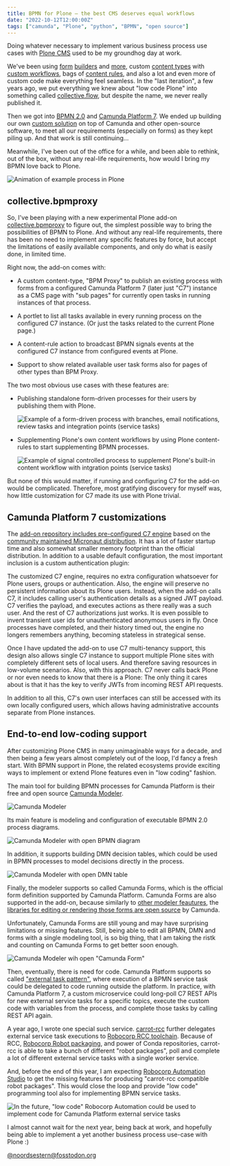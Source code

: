 ```yaml
---
title: BPMN for Plone – the best CMS deserves equal workflows
date: "2022-10-12T12:00:00Z"
tags: ["camunda", "Plone", "python", "BPMN", "open source"]
---
```


Doing whatever necessary to implement various business process use cases with [Plone CMS](https://plone.org) used to be my groundhog day at work.

We've been using [form](https://docs.plone.org/develop/plone/forms/ploneformgen.html) [builders](https://github.com/collective/collective.easyform) and [more](https://github.com/plomino/Plomino), custom [content types](https://training.plone.org/5/ttw/dexterity.html) with [custom workflows](https://training.plone.org/5/workflow/index.html), bags of [content rules](https://docs.plone.org/working-with-content/managing-content/contentrules.html), and also a lot and even more of custom code make everything feel seamless. In the "last iteration", a few years ago, we put everything we knew about "low code Plone" into something called [collective.flow](https://www.slideshare.net/rioksane/workflows-and-plone-case-supervisiondoc), but despite the name, we never really published it.

Then we got into [BPMN 2.0](https://camunda.com/bpmn/reference/) and [Camunda Platform 7](https://camunda.com/download/). We ended up building our own [custom solution](../../../2020/05/vasara-bpm-open-source-mashup) on top of Camunda and other open-source software, to meet all our requirements (especially on forms) as they kept piling up. And that work is still continuing...

Meanwhile, I've been out of the office for a while, and been able to rethink, out of the box, without any real-life requirements, how would I bring my BPMN love back to Plone.

![Animation of example process in Plone](./request-for-quote.gif)


collective.bpmproxy
-------------------

So, I've been playing with a new experimental Plone add-on [collective.bpmproxy](https://github.com/datakurre/collective.bpmproxy) to figure out, the simplest possible way to bring the possibilities of BPMN to Plone. And without any real-life requirements, there has been no need to implement any specific features by force, but accept the limitations of easily available components, and only do what is easily done, in limited time.

Right now, the add-on comes with:

* A custom content-type, "BPM Proxy" to publish an existing process with forms from a configured Camunda Platform 7 (later just "C7") instance as a CMS page with "sub pages" for currently open tasks in running instances of that process.

* A portlet to list all tasks available in every running process on the configured C7 instance. (Or just the tasks related to the current Plone page.)

* A content-rule action to broadcast BPMN signals events at the configured C7 instance from configured events at Plone.

* Support to show related available user task forms also for pages of other types than BPM Proxy.

The two most obvious use cases with these features are:

* Publishing standalone form-driven processes for their users by publishing them with Plone.

  ![Example of a form-driven process with branches, email notifications, review tasks and integration points (service tasks)](./form-driven-example.png)

* Supplementing Plone's own content workflows by using Plone content-rules to start supplementing BPMN processes.

  ![Example of signal controlled process to supplement Plone's built-in content workflow with intgration points (service tasks)](./signal-driven-example.png)

But none of this would matter, if running and configuring C7 for the add-on would be complicated. Therefore, most gratifying discovery for myself was, how little customization for C7 made its use with Plone trivial.


Camunda Platform 7 customizations
---------------------------------

The [add-on repository includes pre-configured C7 engine](https://github.com/datakurre/collective.bpmproxy/tree/master/camunda) based on the [community maintained Micronaut distribution](https://github.com/camunda-community-hub/micronaut-camunda-platform-7). It has a lot of faster startup time and also somewhat smaller memory footprint than the official distribution. In addition to a usable default configuration, the most important inclusion is a custom authentication plugin:

The customized C7 engine, requires no extra configuration whatsoever for Plone users, groups or authentication. Also, the engine will preserve no persistent information about its Plone users. Instead, when the add-on calls C7, it includes calling user's authentication details as a signed JWT payload. C7 verifies the payload, and executes actions as there really was a such user. And the rest of C7 authorizations just works. It is even possible to invent transient user ids for unauthenticated anonymous users in fly. Once processes have completed, and their history timed out, the engine no longers remembers anything, becoming stateless in strategical sense.

Once I have updated the add-on to use C7 multi-tenancy support, this design also allows single C7 instance to support multiple Plone sites with completely different sets of local users. And therefore saving resources in low-volume scenarios. Also, with this approach. C7 never calls back Plone or nor even needs to know that there is a Plone: The only thing it cares about is that it has the key to verify JWTs from incoming REST API requests.

In addition to all this, C7's own user interfaces can still be accessed with its own locally configured users, which allows having administrative accounts separate from Plone instances.


End-to-end low-coding support
-----------------------------

After customizing Plone CMS in many unimaginable ways for a decade, and then being a few years almost completely out of the loop, I'd fancy a fresh start. With BPMN support in Plone, the related ecosystems provide exciting ways to implement or extend Plone features even in "low coding" fashion.

The main tool for building BPMN processes for Camunda Platform is their free and open source [Camunda Modeler](https://github.com/camunda/camunda-modeler).

![Camunda Modeler](./modeler-welcome.png)

Its main feature is modeling and configuration of executable BPMN 2.0 process diagrams.

![Camunda Modeler with open BPMN diagram](./modeler-bpmn.png)

In addition, it supports building DMN decision tables, which could be used in BPMN processes to model decisions directly in the process.

![Camunda Modeler with open DMN table](./modeler-dmn.png)

Finally, the modeler supports so called Camunda Forms, which is the official form definition supported by Camunda Platform. Camunda Forms are also supported in the add-on, because similarly to [other modeler feautures](https://bpmn.io/https://bpmn.io/), the [libraries for editing or rendering those forms are open source](https://github.com/bpmn-io/form-js) by Camunda.

Unfortunately, Camunda Forms are still young and may have surprising limitations or missing features. Still, being able to edit all BPMN, DMN and forms with a single modeling tool, is so big thing, that I am taking the ristk and counting on Camunda Forms to get better soon enough.

![Camunda Modeler wih open "Camunda Form"](./modeler-form.png)

Then, eventually, there is need for code. Camunda Platform supports so called ["external task pattern"](https://docs.camunda.io/docs/components/best-practices/development/invoking-services-from-the-process-c7/), where execution of a BPMN service task could be delegated to code running outside the platform. In practice, with Camunda Platform 7, a custom microservice could long-poll C7 REST APIs for new external service tasks for a specific topics, execute the custom code with variables from the process, and complete those tasks by calling REST API again.

A year ago, I wrote one special such service. [carrot-rcc](../../../2021/08/carrot-rcc) further delegates external service task executions to [Robocorp RCC toolchain](https://robocorp.com/docs/rcc/overview). Because of RCC, [Robocorp Robot packaging](https://robocorp.com/docs/rcc/overview), and power of Conda repositories, carrot-rcc is able to take a bunch of different "robot packages", poll and complete a lot of different external service tasks with a single worker service.

And, before the end of this year, I am expecting [Robocorp Automation Studio](https://robocorp.com/products/automation-studio) to get the missing features for producing "carrot-rcc compatible robot packages". This would close the loop and provide "low code" programming tool also for implementing BPMN service tasks.

![In the future, "low code" Robocorp Automation could be used to implement code for Camunda Platform external service tasks](./rpa-studio.png)

I almost cannot wait for the next year, being back at work, and hopefully being able to implement a yet another business process use-case with Plone :)

<a class="u-un-follow-of" href="https://fosstodon.org/@noordsestern">@noordsestern@fosstodon.org</a>
